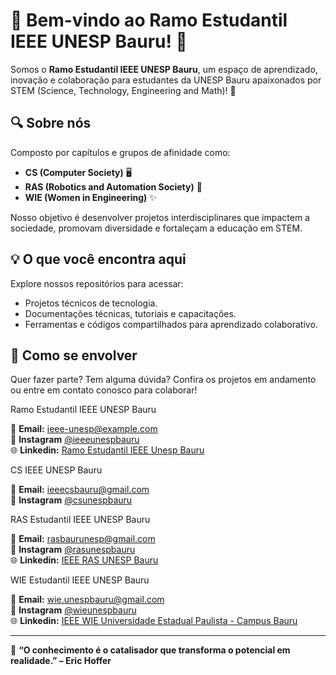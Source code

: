 # 🌟 Bem-vindo ao Ramo Estudantil IEEE UNESP Bauru! 🌟

Somos o **Ramo Estudantil IEEE UNESP Bauru**, um espaço de aprendizado, inovação e colaboração para estudantes da UNESP Bauru apaixonados por STEM (Science, Technology, Engineering and Math)! 🚀

## 🔍 Sobre nós
Composto por capítulos e grupos de afinidade como:
- **CS (Computer Society)** 🖥️
- **RAS (Robotics and Automation Society)** 🤖  
- **WIE (Women in Engineering)** ✨    

Nosso objetivo é desenvolver projetos interdisciplinares que impactem a sociedade, promovam diversidade e fortaleçam a educação em STEM.

## 💡 O que você encontra aqui
Explore nossos repositórios para acessar:
- Projetos técnicos de tecnologia.
- Documentações técnicas, tutoriais e capacitações.
- Ferramentas e códigos compartilhados para aprendizado colaborativo.

## 🚀 Como se envolver
Quer fazer parte? Tem alguma dúvida? Confira os projetos em andamento ou entre em contato conosco para colaborar! 

Ramo Estudantil IEEE UNESP Bauru

📧 **Email:** [ieee-unesp@example.com](mailto:ieee-unesp@example.com)   
📸 **Instagram** [@ieeeunespbauru](https://www.instagram.com/ieeeunespbauru/)    
🌐 **Linkedin:** [Ramo Estudantil IEEE Unesp Bauru](https://www.linkedin.com/in/ramo-estudantil-ieee-unesp-bauru-67a81014b/)   

CS IEEE UNESP Bauru

📧 **Email:** [ieeecsbauru@gmail.com](mailto:ieeecsbauru@gmail.com)  
📸 **Instagram** [@csunespbauru](https://www.instagram.com/csunespbauru/)

RAS Estudantil IEEE UNESP Bauru

📧 **Email:** [rasbaurunesp@gmail.com](mailto:rasbaurunesp@gmail.com)  
📸 **Instagram** [@rasunespbauru](https://www.instagram.com/rasunespbauru/)  
🌐 **Linkedin:** [IEEE RAS UNESP Bauru](https://www.linkedin.com/company/ieee-ras-unesp-bauru/mycompany/) 

WIE Estudantil IEEE UNESP Bauru

📧 **Email:** [wie.unespbauru@gmail.com](mailto:wie.unespbauru@gmail.com)  
📸 **Instagram** [@wieunespbauru](https://www.instagram.com/wieunespbauru/)  
🌐 **Linkedin:** [IEEE WIE Universidade Estadual Paulista - Campus Bauru](https://www.linkedin.com/company/wieunespbauru/?viewAsMember=true) 

---

📢 **“O conhecimento é o catalisador que transforma o potencial em realidade.” – Eric Hoffer**
